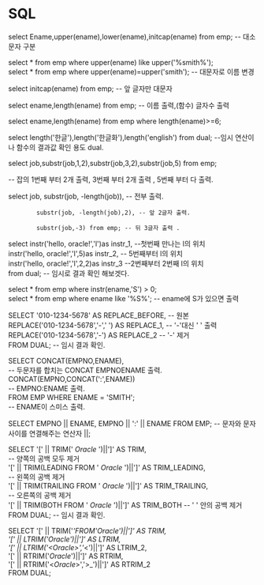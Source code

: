 # SQL

select Ename,upper(ename),lower(ename),initcap(ename) from emp; -- 대소문자 구분

select * from emp where upper(ename) like upper('%smith%');                                       
select * from emp where upper(ename)=upper('smith'); -- 대문자로 이름 변경

select initcap(ename) from emp; -- 앞 글자만 대문자

select ename,length(ename) from emp; -- 이름 출력,(함수) 글자수 출력

select ename,length(ename) from emp where length(ename)>=6;

select length('한글'),length('한글화'),length('english') from dual;
--임시 연산이나 함수의 결과값 확인 용도 dual.

select job,substr(job,1,2),substr(job,3,2),substr(job,5) from emp;

-- 잡의 1번째 부터 2개 출력, 3번째 부터 2개 출력 , 5번째 부터 다 출력.

select job, substr(job, -length(job)), -- 전부 출력.

            substr(job, -length(job),2), -- 앞 2글자 출력.
            
            substr(job,-3) from emp; -- 뒤 3글자 출력 .        

select instr('hello, oracle!','l')as instr_1, --첫번째 만나는 l의 위치   
instr('hello, oracle!','l',5)as instr_2, -- 5번째부터 l의 위치   
instr('hello, oracle!','l',2,2)as instr_3 --2번째부터 2번째 l의 위치    
from dual; -- 임시로 결과 확인 해보겟다.    

select * from emp where instr(ename,'S') > 0;  
select * from emp where ename like '%S%'; -- ename에 S가 있으면 출력   

SELECT '010-1234-5678' AS REPLACE_BEFORE, -- 원본  
REPLACE('010-1234-5678','-',' ') AS REPLACE_1, -- '-'대신 ' ' 출력   
REPLACE('010-1234-5678','-') AS REPLACE_2 -- '-' 제거  
FROM DUAL; -- 임시 결과 확인.

SELECT CONCAT(EMPNO,ENAME),                                                       
-- 두문자를 합치는 CONCAT EMPNOENAME 출력.                            
CONCAT(EMPNO,CONCAT(':',ENAME))    
-- EMPNO:ENAME 출력.                                   
FROM EMP WHERE ENAME = 'SMITH';    
-- ENAME이 스미스 출력.

SELECT EMPNO || ENAME, EMPNO || ':' || ENAME FROM EMP;
-- 문자와 문자 사이를 연결해주는 연산자 ||;

SELECT '[' || TRIM(' _Oracle_ ')||']' AS TRIM,                
--  양쪽의 공백 모두 제거                                                                                       
'[' || TRIM(LEADING FROM ' _Oracle_ ')||']' AS TRIM_LEADING,               
--  왼쪽의 공백 제거                                                                               
'[' || TRIM(TRAILING FROM ' _Oracle_ ')||']' AS TRIM_TRAILING,                 
-- 오른쪽의 공백 제거                                                                     
'[' || TRIM(BOTH FROM ' _Oracle_ ')||']' AS TRIM_BOTH
-- '    ' 안의 공백 제거                                                                     
FROM DUAL;    -- 임시 결과 확인.

SELECT '[' || TRIM('_'FROM'_Oracle_')||']' AS TRIM,                                                                    
'[' || LTRIM('_Oracle_')||']' AS LTRIM,                                                           
'[' || LTRIM('<_Oracle_>','_<')||']' AS LTRIM_2,                                                      
'[' || RTRIM('_Oracle_')||']' AS RTRIM,                                            
'[' || RTRIM('<_Oracle_>','>_')||']' AS RTRIM_2                                       
FROM DUAL;
